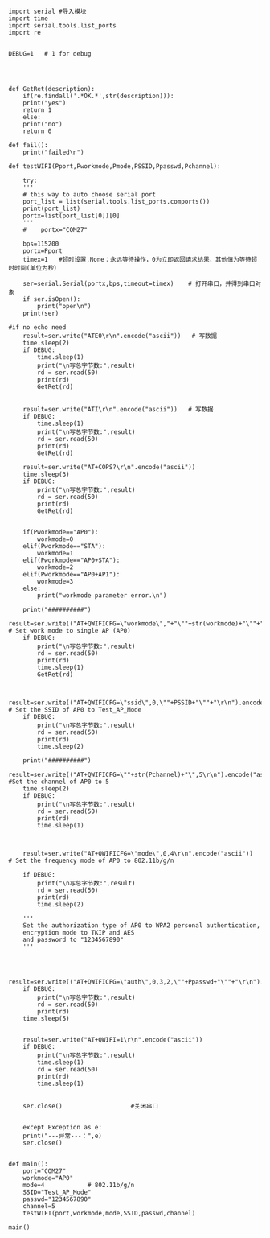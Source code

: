	import serial #导入模块
	import time
	import serial.tools.list_ports
	import re


	DEBUG=1   # 1 for debug 




	def GetRet(description):
	    if(re.findall('.*OK.*',str(description))):
		print("yes")
		return 1
	    else:
		print("no")
		return 0
	    
	def fail():
	    print("failed\n")

	def testWIFI(Pport,Pworkmode,Pmode,PSSID,Ppasswd,Pchannel):
	    
	    try:
		'''
		# this way to auto choose serial port
		port_list = list(serial.tools.list_ports.comports())
		print(port_list)
		portx=list(port_list[0])[0]
		'''
	    #    portx="COM27"
	    
		bps=115200
		portx=Pport
		timex=1   #超时设置,None：永远等待操作，0为立即返回请求结果，其他值为等待超时时间(单位为秒）
		
		ser=serial.Serial(portx,bps,timeout=timex)    # 打开串口，并得到串口对象
		if ser.isOpen():
		    print("open\n")
		print(ser)

	#if no echo need
		result=ser.write("ATE0\r\n".encode("ascii"))   # 写数据
		time.sleep(2)
		if DEBUG:
		    time.sleep(1)
		    print("\n写总字节数:",result)
		    rd = ser.read(50)
		    print(rd)
		    GetRet(rd)

		
		result=ser.write("ATI\r\n".encode("ascii"))   # 写数据
		if DEBUG:
		    time.sleep(1)
		    print("\n写总字节数:",result)
		    rd = ser.read(50)
		    print(rd)
		    GetRet(rd)
	      
		result=ser.write("AT+COPS?\r\n".encode("ascii"))
		time.sleep(3)
		if DEBUG:
		    print("\n写总字节数:",result)
		    rd = ser.read(50)
		    print(rd)
		    GetRet(rd)

		
		if(Pworkmode=="AP0"):
		    workmode=0
		elif(Pworkmode=="STA"):
		    workmode=1
		elif(Pworkmode=="AP0+STA"):
		    workmode=2
		elif(Pworkmode=="AP0+AP1"):
		    workmode=3
		else:
		    print("workmode parameter error.\n")

		print("##########")
		result=ser.write(("AT+QWIFICFG=\"workmode\","+"\""+str(workmode)+"\""+"\r\n").encode("ascii"))  # Set work mode to single AP (AP0)
		if DEBUG:
		    print("\n写总字节数:",result)
		    rd = ser.read(50)
		    print(rd)
		    time.sleep(1)
		    GetRet(rd)

		
		result=ser.write(("AT+QWIFICFG=\"ssid\",0,\""+PSSID+"\""+"\r\n").encode("ascii"))     # Set the SSID of AP0 to Test_AP_Mode
		if DEBUG:
		    print("\n写总字节数:",result)
		    rd = ser.read(50)
		    print(rd)
		    time.sleep(2)

		print("##########")
		result=ser.write(("AT+QWIFICFG=\""+str(Pchannel)+"\",5\r\n").encode("ascii"))  #Set the channel of AP0 to 5
		time.sleep(2)
		if DEBUG:    
		    print("\n写总字节数:",result)
		    rd = ser.read(50)
		    print(rd)
		    time.sleep(1)


		
		result=ser.write("AT+QWIFICFG=\"mode\",0,4\r\n".encode("ascii"))  # Set the frequency mode of AP0 to 802.11b/g/n
		
		if DEBUG:
		    print("\n写总字节数:",result)
		    rd = ser.read(50)
		    print(rd)
		    time.sleep(2)

		'''
		Set the authorization type of AP0 to WPA2 personal authentication,
		encryption mode to TKIP and AES
		and password to "1234567890"
		'''


		
		result=ser.write(("AT+QWIFICFG=\"auth\",0,3,2,\""+Ppasswd+"\""+"\r\n").encode("ascii"))
		if DEBUG:
		    print("\n写总字节数:",result)
		    rd = ser.read(50)
		    print(rd)        
		time.sleep(5)


		result=ser.write("AT+QWIFI=1\r\n".encode("ascii"))
		if DEBUG:
		    print("\n写总字节数:",result)
		    time.sleep(1)
		    rd = ser.read(50)
		    print(rd)
		    time.sleep(1)

		
		ser.close()                   #关闭串口

		
	    except Exception as e:
		print("---异常---：",e)
		ser.close()


	def main():
	    port="COM27"
	    workmode="AP0"
	    mode=4            # 802.11b/g/n
	    SSID="Test_AP_Mode"
	    passwd="1234567890"
	    channel=5
	    testWIFI(port,workmode,mode,SSID,passwd,channel)

	main()
